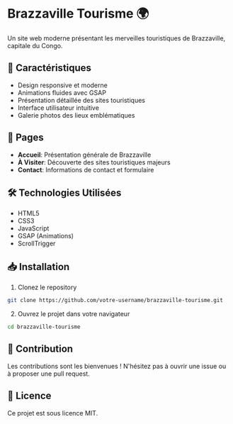 # Brazzaville Tourisme 🌍

Un site web moderne présentant les merveilles touristiques de Brazzaville, capitale du Congo.

## 🌟 Caractéristiques

- Design responsive et moderne
- Animations fluides avec GSAP
- Présentation détaillée des sites touristiques
- Interface utilisateur intuitive
- Galerie photos des lieux emblématiques

## 📱 Pages

- **Accueil**: Présentation générale de Brazzaville
- **À Visiter**: Découverte des sites touristiques majeurs
- **Contact**: Informations de contact et formulaire

## 🛠 Technologies Utilisées

- HTML5
- CSS3
- JavaScript
- GSAP (Animations)
- ScrollTrigger

## 📥 Installation

1. Clonez le repository
```bash
git clone https://github.com/votre-username/brazzaville-tourisme.git
```

2. Ouvrez le projet dans votre navigateur
```bash
cd brazzaville-tourisme
```

## 🤝 Contribution

Les contributions sont les bienvenues ! N'hésitez pas à ouvrir une issue ou à proposer une pull request.

## 📝 Licence

Ce projet est sous licence MIT.